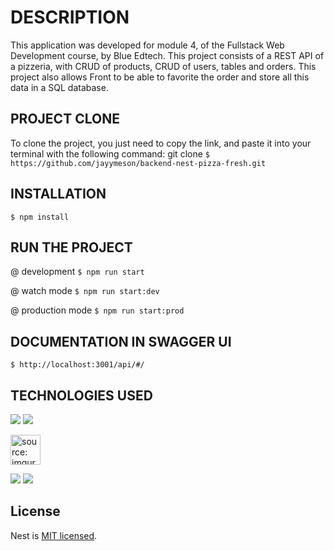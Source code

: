 # DESCRIPTION

This application was developed for module 4, of the Fullstack Web Development course, by Blue Edtech. This project consists of a REST API of a pizzeria, with CRUD of products, CRUD of users, tables and orders. This project also allows Front to be able to favorite the order and store all this data in a SQL database.

## PROJECT CLONE

To clone the project, you just need to copy the link, and paste it into your terminal with the following command: git clone `$ https://github.com/jayymeson/backend-nest-pizza-fresh.git`

## INSTALLATION

`$ npm install`

## RUN THE PROJECT

@ development
`$ npm run start`

@ watch mode
`$ npm run start:dev`

@ production mode
`$ npm run start:prod`

## DOCUMENTATION IN SWAGGER UI

`$ http://localhost:3001/api/#/ `

## TECHNOLOGIES USED

<img src="https://img.icons8.com/fluency/48/000000/node-js.png"/>
<img src="https://img.icons8.com/fluency/48/000000/prism.png"/>

<a href="https://imgur.com/jAmllrW"><img src="https://i.imgur.com/jAmllrW.png" width="48" title="source: imgur.com" /></a>

<img src="https://img.icons8.com/color/48/000000/typescript.png"/>
<img src="https://img.icons8.com/color/48/000000/javascript--v1.png"/>

## License

Nest is [MIT licensed](LICENSE).
